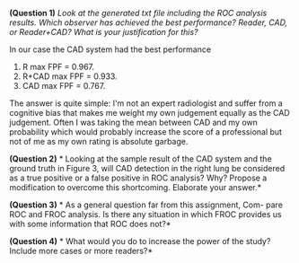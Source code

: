 **(Question 1)** *Look at the generated txt file including the ROC analysis
results. Which observer has achieved the best performance? Reader,
CAD, or Reader+CAD? What is your justification for this?*

In our case the CAD system had the best performance
1. R max FPF =  0.967.
2. R+CAD max FPF =  0.933.
3. CAD max FPF =  0.767.

The answer is quite simple: I'm not an expert radiologist and suffer from a cognitive bias that makes me weight my own judgement equally as the CAD judgement. Often I was taking the mean between CAD and my own probability which would probably increase the score of a professional but not of me as my own rating is absolute garbage.

**(Question 2)** * Looking at the sample result of the CAD system and
the ground truth in Figure 3, will CAD detection in the right lung be
considered as a true positive or a false positive in ROC analysis? Why?
Propose a modification to overcome this shortcoming. Elaborate your
answer.*




**(Question 3)** * As a general question far from this assignment, Com-
pare ROC and FROC analysis. Is there any situation in which FROC
provides us with some information that ROC does not?*


**(Question 4)** * What would you do to increase the power of the study?
Include more cases or more readers?*